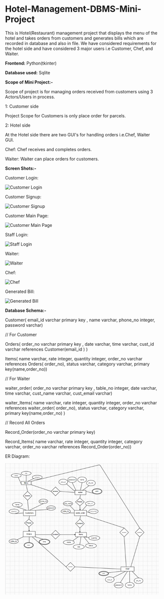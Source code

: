 # Hotel-Management-DBMS-Mini-Project

This is Hotel(Restaurant) management project that displays the menu of the hotel and takes orders from customers and generates bills which are recorded in database and also in file. We have considered requirements for the hotel side and have considered 3 major users i.e Customer, Chef, and Waiter.

<b>Frontend:</b> Python(tkinter)

<b>Database used:</b> Sqlite

<b>Scope of Mini Project:-</b>

Scope of project is for managing orders received from customers using 3 Actors/Users in process.

1: Customer side

Project Scope for Customers is only place order for parcels.


2: Hotel side

At the Hotel side there are two GUI's for handling orders i.e.Chef, Waiter GUI.

Chef:
Chef receives and completes orders.

Waiter:
Waiter can place orders for customers.



<b>Screen Shots:-</b>

Customer Login:

![Customer Login](https://github.com/JitendraJoshi2000/Hotel-Mangement-DBMS-Mini-Project/blob/main/Screenshots/customer%20login.png?raw=true)

Customer Signup:

![Customer Signup](https://github.com/JitendraJoshi2000/Hotel-Mangement-DBMS-Mini-Project/blob/main/Screenshots/customer%20signup.png?raw=true)

Customer Main Page:

![Customer Main Page](https://github.com/JitendraJoshi2000/Hotel-Mangement-DBMS-Mini-Project/blob/main/Screenshots/customer%20main%20page.png?raw=true)

Staff Login:

![Staff Login](https://github.com/JitendraJoshi2000/Hotel-Mangement-DBMS-Mini-Project/blob/main/Screenshots/staff%20login.png?raw=true)

Waiter:

![Waiter](https://github.com/JitendraJoshi2000/Hotel-Mangement-DBMS-Mini-Project/blob/main/Screenshots/waiter.png?raw=true)

Chef:

![Chef](https://github.com/JitendraJoshi2000/Hotel-Mangement-DBMS-Mini-Project/blob/main/Screenshots/chef.png?raw=true)

Generated Bill:

![Generated Bill](https://github.com/JitendraJoshi2000/Hotel-Mangement-DBMS-Mini-Project/blob/main/Screenshots/bill.png)


<b>Database Schema:-</b>

Customer( email_id varchar primary key , name varchar, phone_no integer, password varchar)
 
// For Customer

Orders( order_no varchar primary key , date varchar, time varchar, cust_id varchar references Customer(email_id ) )
 
Items( name varchar, rate integer, quantity integer, order_no varchar references Orders( order_no), status varchar, category varchar, primary key(name,order_no))
 
 
// For Waiter

waiter_order( order_no varchar primary key , table_no integer, date varchar, time varchar, cust_name varchar, cust_email varchar)
 
waiter_Items( name varchar, rate integer, quantity integer, order_no varchar references waiter_order( order_no), status varchar, category varchar,  primary key(name,order_no) )
 
 
// Record All Orders

Record_Order(order_no varchar primary key)
 
Record_Items( name varchar, rate integer, quantity integer, category varchar, order_no varchar references Record_Order(order_no))

ER Diagram:

![Generated Bill](https://github.com/JitendraJoshi2000/Hotel-Mangement-DBMS-Mini-Project/blob/main/Screenshots/ER%20Diagram.png)
